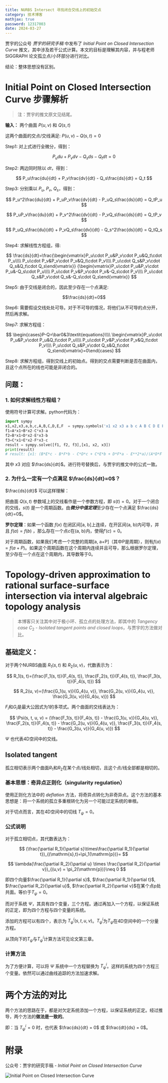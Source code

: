```yaml
---
title: NURBS Intersect 寻找闭合交线上的初始交点
category: 技术博客
mathjax: true
password: 12317003
date: 2024-03-27
---
```


贾宇的公众号 *贾宇的研究手稿* 中发布了 *Initial Point on Closed Intersection Curve* 推文，其中涉及若干公式计算。本文的目标是理解其内容，并与程老师 SIGGRAPH 论文孤立点/小环部分进行对比。

结论：整体思想没有区别。

# Initial Point on Closed Intersection Curve 步骤解析

> 注：贾宇的推文原文见结尾。

**输入：** 两个曲面 $P(u, v)$ 和 $Q(s, t)$

这两个曲面的交点/交线满足: $P(u, v) - Q(s, t) = 0$

Step1: 对上式进行全微分，得到：

$$
P_u du + P_v dv - Q_s ds - Q_t dt = 0
$$

Step2: 两边同时除以 $dt$，得到：

$$
P_u\frac{du}{dt} + P_v\frac{dv}{dt} - Q_s\frac{ds}{dt} = Q_t
$$

Step3: 分别乘以 $P_u$, $P_v$, $Q_s$，得到：

$$
P_u^2\frac{du}{dt} + P_uP_v\frac{dv}{dt} - P_uQ_s\frac{ds}{dt} = Q_tP_u
$$

$$
P_uP_v\frac{du}{dt} + P_v^2\frac{dv}{dt} - P_vQ_s\frac{ds}{dt} = Q_tP_v
$$

$$
P_uQ_s\frac{du}{dt} + P_vQ_s\frac{dv}{dt} - Q_s^2\frac{ds}{dt} = Q_tQ_s
$$

Step4: 求解线性方程组，得:

$$
\frac{ds}{dt}=\frac{\begin{vmatrix}P_u\cdot P_u&P_v\cdot P_u&Q_t\cdot P_u\\\\
P_u\cdot P_v&P_v\cdot P_v&Q_t\cdot P_v\\\\
P_u\cdot Q_s&P_v\cdot Q_s&Q_t\cdot Q_s\end{vmatrix}}
{\begin{vmatrix}P_u\cdot P_u&P_v\cdot P_u&-Q_s\cdot P_u\\\\
P_u\cdot P_v&P_v\cdot P_v&-Q_s\cdot P_v\\\\
P_u\cdot Q_s&P_v\cdot Q_s&-Q_s\cdot Q_s\end{vmatrix}}
$$

Step5: 由于交线是闭合的，因此至少存在一个点满足:

$$\frac{ds}{dt}=0$$

Step6: 需要假设交线处处可导。对于不可导的情况，将他们从不可导的点分开，然后再求解。

Step7: 求解方程组：

$$
\begin{cases}P-Q=\bar0&3\textit{equations}\\\\
\begin{vmatrix}P_u\cdot P_u&P_v\cdot P_u&Q_t\cdot P_u\\\\
P_u\cdot P_v&P_v\cdot P_v&Q_t\cdot P_v\\\\
P_u\cdot Q_s&P_v\cdot Q_s&Q_t\cdot Q_s\end{vmatrix}=0\end{cases}
$$

Step8: 求解方程组，得到交线上的初始点。得到的交点需要判断是否在曲面内，且这个点所在的线也可能是非闭合的。

## 问题：

### 1. 如何求解线性方程组？

使用符号计算可求解。python代码为：
```python
import sympy
x1,x2,x3,a,b,c,A,B,C,D,E,F  = sympy.symbols('x1 x2 x3 a b c A B C D E F')# 声明符号变量
f1=A*x1+B*x2-C*x3-a
f2=B*x1+D*x2-E*x3-b
f3=C*x1+E*x2-F*x3-c
result = sympy.solve([f1, f2, f3],[x1, x2, x3])
print(result)
# result: {x1: (B*E*c - B*F*b - C*D*c + C*E*b + D*F*a - E**2*a)/(A*D*F - A*E**2 - B**2*F + 2*B*C*E - C**2*D), x2: (-A*E*c + A*F*b + B*C*c - B*F*a - C**2*b + C*E*a)/(A*D*F - A*E**2 - B**2*F + 2*B*C*E - C**2*D), x3: (-A*D*c + A*E*b + B**2*c - B*C*b - B*E*a + C*D*a)/(A*D*F - A*E**2 - B**2*F + 2*B*C*E - C**2*D)}
``` 

其中 $x3$ 对应 $\frac{ds}{dt}$。进行符号替换后，与贾宇的推文中的公式一致。

### 2. 为什么一定有一个点满足 $\frac{ds}{dt}=0$？

$\frac{ds}{dt}$ 可以这样理解：

把曲面 $Q(s, t)$ 参数域上的交线看作是一个参数方程，即 $s(t) = 0$。对于一个闭合的交线，$s(t)$ 是一个周期函数。由***微分中值定理***至少存在一个点满足 $\frac{ds}{dt}=0$。

**罗尔定理**：如果一个函数 $f(x)$ 在闭区间\[a, b\]上连续，在开区间(a, b)内可导，并且 $f(a) = f(b)$ ，那么存在一个点$c$在(a, b)内，使得$f'(c) = 0$。

对于周期函数，如果我们考虑一个完整的周期\[a, a+P\]（其中P是周期），则有$f(a) = f(a+P)$。如果这个周期函数在这个周期内连续并且可导，那么根据罗尔定理，至少存在一个点在这个周期内，其导数等于0。


# Topology-driven approximation to rational surface-surface intersection via interval algebraic topology analysis

> 本博客只关注其中对于极小环、孤立点的处理方法，即其中的 *Tangency case* $C_2$ - *Isolated tangent points and closed loops*，与贾宇的方法做对比。

## 基础定义：

对于两个NURBS曲面 $R_1(s, t)$ 和 $R_2(u, v)$，代数表示为：

$$
R_1(s, t)=(\frac{F_1(s, t)}{F_4(s, t)}, \frac{F_2(s, t)}{F_4(s, t)}, \frac{F_3(s, t)}{F_4(s, t)})
$$

$$
R_2(u, v)=(\frac{G_1(u, v)}{G_4(u, v)}, \frac{G_2(u, v)}{G_4(u, v)}, \frac{G_3(u, v)}{G_4(u, v)})
$$

$F_i$和$G_i$是最大公因式为1的多项式。两个曲面的交线表达为：

$$
\Psi(s, t, u, v) = (\frac{F_1(s, t)}{F_4(s, t)} - \frac{G_1(u, v)}{G_4(u, v)}, \frac{F_2(s, t)}{F_4(s, t)} - \frac{G_2(u, v)}{G_4(u, v)}, \frac{F_3(s, t)}{F_4(s, t)} - \frac{G_3(u, v)}{G_4(u, v)})
$$

$\Psi$ 也代表4D空间中的交线。

## Isolated tangent

孤立相切表示两个曲面$R_1$和$R_2$在某个点/线处相切，且这个点/线全部都是相切的。

### 基本思想：奇异点正则化（singularity regulation）

使用正则化方法中的 *deflation* 方法，将奇异点转化为非奇异点。这个方法的基本思想是：将一个系统的孤立多重根转化为另一个可能过定系统的单根。

对于切点而言，其在4D空间中的切线 $T_\psi = 0$。

### 公式说明

对于孤立相切点，其代数表达为：

$$
(\frac{\partial R_1}{\partial s}\times\frac{\partial R_1}{\partial t})_{(\mathrm{s},t)=\pi_1(\mathrm{p})}= 
$$

$$
\lambda(\frac{\partial R_2}{\partial u} \times \frac{\partial R_2}{\partial v})_{(u,v)
 = \pi_2(\mathrm{p})}\neq 0
$$

即四个向量$\frac{\partial R_1}{\partial s}$, $\frac{\partial R_1}{\partial t}$, $\frac{\partial R_2}{\partial u}$, $\frac{\partial R_2}{\partial v}$在某个点$\mathrm{p}$处共面。等价于$T_\psi = 0$。

而对于系统 $\Psi$，其具有四个变量，三个方程。通过再加入一个方程，以保证系统的正定，即为四个方程与四个变量的系统。

添加的方程可以有四个，表示为 $T_\psi^i(s, t, u, v)$。$T_\psi^i$为$T_\psi$在4D空间中的一个分量方程。

从顶向下的$T_\psi$与$T_\psi^i$计算方法可见论文第三章。

### 计算方法

为了方便计算，可以将 $\Psi$ 系统中一个方程替换为 $T_\psi^i$。这样的系统为四个方程三个变量。依然可以通过曲线追踪的方法加速求解。

# 两个方法的对比

两个方法的思路在于，都是对欠定系统添加一个方程，以保证系统的正定。经过推导，两个方法的**做法是一致的**。

即：当 $T_\psi^i = 0$ 时，也代表 $\frac{ds}{dt} = 0$ 或 $\frac{dt}{ds} = 0$。

# 附录

公众号：贾宇的研究手稿 - *Initial Point on Closed Intersection Curve*

![Initial Point on Closed Intersection Curve](https://gregorygallery.oss-cn-beijing.aliyuncs.com/img/20240327_NURBSIntersectInitalPoint/jiayutheory.png)